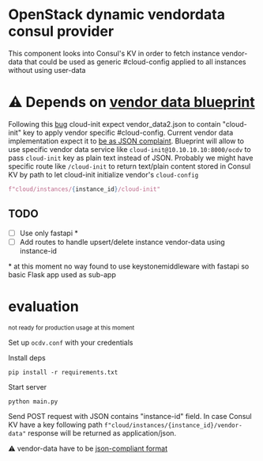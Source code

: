 # OpenStack dynamic vendordata consul provider

This component looks into Consul's KV in order to fetch instance vendor-data that could be used as generic #cloud-config applied to all instances without using user-data

# ⚠️ Depends on [vendor data blueprint](https://blueprints.launchpad.net/nova/+spec/dynamicjson-vendordata-cloud-config)

Following this [bug](https://bugs.launchpad.net/cloud-init/+bug/1841104) cloud-init expect vendor_data2.json to contain "cloud-init" key to apply vendor specific #cloud-config. Current vendor data implementation expect it to [be as JSON complaint](https://docs.openstack.org/nova/latest/admin/vendordata.html#dynamicjson). Blueprint will allow to use specific vendor data service like `cloud-init@10.10.10.10:8000/ocdv` to pass `cloud-init` key as plain text instead of JSON. Probably we might have specific route like `/cloud-init` to return text/plain content stored in Consul KV by path to let cloud-init initialize vendor's `cloud-config`
```py
f"cloud/instances/{instance_id}/cloud-init"
```
## TODO

- [ ] Use only fastapi *
- [ ] Add routes to handle upsert/delete instance vendor-data using instance-id

\* at this moment no way found to use keystonemiddleware with fastapi  so basic Flask app used as sub-app

# evaluation
<sup>not ready for production usage at this moment</sup>

Set up `ocdv.conf` with your credentials

Install deps
```
pip install -r requirements.txt
```

Start server
```
python main.py
```

Send POST request with JSON contains "instance-id" field. In case Consul KV have a key following path `f"cloud/instances/{instance_id}/vendor-data"` response will be returned as application/json.

⚠️ vendor-data have to be [json-compliant format](https://docs.openstack.org/nova/latest/user/metadata.html#metadata-vendordata)

